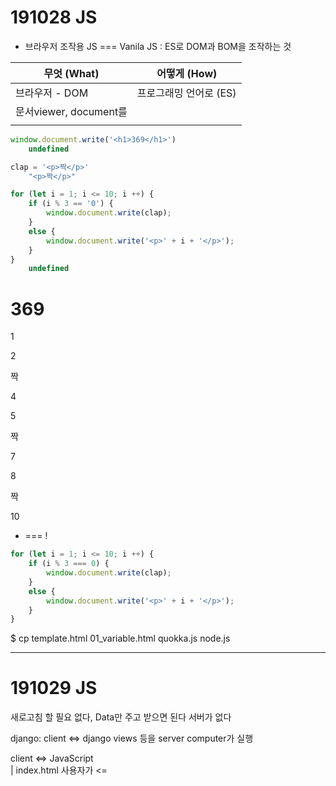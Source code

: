 # 191028 JS

- 브라우저 조작용 JS === Vanila JS : ES로 DOM과 BOM을 조작하는 것

| 무엇 (What)            | 어떻게 (How)           |
| ---------------------- | ---------------------- |
| 브라우저 - DOM         | 프로그래밍 언어로 (ES) |
| 문서viewer, document를 |                        |
|                        |                        |



```javascript
window.document.write('<h1>369</h1>')
	undefined

clap = '<p>짝</p>'
	"<p>짝</p>"

for (let i = 1; i <= 10; i ++) {
    if (i % 3 == '0') {
        window.document.write(clap);
    }
    else {
        window.document.write('<p>' + i + '</p>');
    }
}
	undefined
```



# 369

1

2

짝

4

5

짝

7

8

짝

10



* === !

```javascript
for (let i = 1; i <= 10; i ++) {
    if (i % 3 === 0) {
        window.document.write(clap);
    }
    else {
        window.document.write('<p>' + i + '</p>');
    }
}
```


$ cp template.html 01_variable.html
quokka.js
node.js



<hr>



# 191029 JS

새로고침 할 필요 없다, Data만 주고 받으면 된다
서버가 없다

django:
client <=> django 
           views 등을 server computer가 실행


client <=>  JavaScript  
        |   index.html
사용자가 <= <script code>
  실행   |   data 관리만 서버가 한다


=> 따라서 최근에 server == data
    서버가 할 일은 
        * modeling
        * validation
        * data out
    - 돈 덜 나감
    - script part가 heavy 하더라도 일은 사용자가 할 뿐, 결과적으로 html 파일 하나!
    - SPA (single-page application)


    - 사용자가 할 일을 덜어주기 위해 (최적화 문제, 안정적인 서버, 속도 문제 등)
    - 로직적으로 잘못 될 경우 느려지거나 하여
    => react, vue 등 등장
    => 코드를 덜 짜고, 성능은 더 좋음


* 서버도 -> serverless 화
    - firebase 등



# 191030
04_nodejs
## REPL 환경
> Read Evaluate Print Loop

```js
>(x, y) => { return x + y; }   // x = lambda x, y: x + y

>((x, y) => { return x + y; })(1, 2)  // (lambda x, y: x + y)(1, 2)
> 3
```

```py
# class 하지 않는다면 계산기를 만들 때
calculator = {
    'add': lambda x, y: x+y,
    'sub': lambda x, y: x-y,
}

print(calculator['add'](1, 2))
```

* 객체지향 프로그램의 객체
    - 1급 객체: 인자로 넘어갈 수 있고, return 으로 나올 수 있다.

    ```py
    def a(x): return y
    ```

    x, y에 들어갈 수 있는 것은 다 1급 객체: int, string, arr/list, obj/dict, Function!
     => 함수도 들어갈 수 있음 => 함수도 객체

    ```py
    def a():
        def add(x, y):
            return x + y
        return add

    print(a()(1, 2)) # 3

    new_map = map(lambda x: '-'+str(x)+'-', [1, 2, 3])
    print(new_map)
    ```

    -> path('asdf/', views.index)
    -> addEventListener('click', 콜백함수)
        - CallBack Function: 인자로 넘기는 함수
        - 지금 당장 호출 되는 것은 아니지만, 'url/click'이라는 일이 일어났을 때 호출 된다.



# 191031 04_node
$ npm install axios express
=> python venv와 달리 폴더 기준으로 만든다.
.gitignore node_modules/

node js project
    1. npm init
        package.json 생성 (version: (1.0.0) major.minor.bugfix)
    2. npm install 
        axios
        express
        -> 이제는 rm이 된다 (pjt 기반이라서)







191106

#### insta-like구현 (js)



+

https://kr.vuejs.org/v2/guide/components.html



+



Article.objects.get(title='hi)
Article.objects.filter(title='hi')



변수: 1, 2, 16
자료형: 4, 5, 17
typeof: 17
조건/반복: 3, 6
Object: 7, 8, 9
method 를 정의할 때는 arrow function ()=>{} 사용하지 않는다
JSON: 10
함수: 11, 13
syntactic sugar: 13
Arrayhelpermethods: 14DOM selector
queryselector; 하나의 객체만 가져온다
queryselectorall; 전체를 배열(queryset) 형태로 가져온다eventlistener: 12
axios: vue> catdog
싱글쓰레드, 콜백 어쩌구: 03_syncAsyncaxios + django: django INSTAGRAM